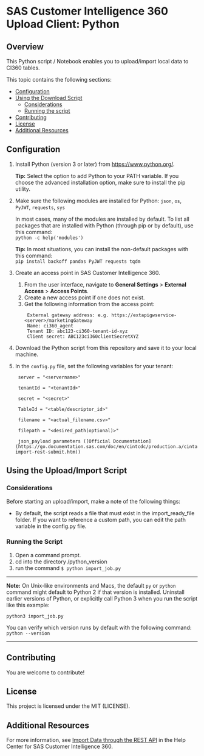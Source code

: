 #  SAS Customer Intelligence 360 Upload Client: Python

## Overview
This Python script / Notebook enables you to upload/import local data to CI360 tables.
 

This topic contains the following sections:
* [Configuration](#configuration)
* [Using the Download Script](#using-the-uploadimport-script)
    * [Considerations](#considerations)
    * [Running the script](#running-the-script)
* [Contributing](#contributing)
* [License](#license)
* [Additional Resources](#additional-resources)



## Configuration
1. Install Python (version 3 or later) from https://www.python.org/.

   **Tip:** Select the option to add Python to your PATH variable. If you choose the advanced installation option, make sure to install the pip utility.
   
2. Make sure the following modules are installed for Python: `json`, `os`, `PyJWT`, `requests`, `sys`

     In most cases, many of the modules are installed by default. To list all packages that are installed with Python 
     (through pip or by default), use this command:  
     ```python -c help('modules')```
     
     **Tip:** In most situations, you can install the non-default packages with this command:  
     ```pip install backoff pandas PyJWT requests tqdm```
  

3. Create an access point in SAS Customer Intelligence 360.
    1. From the user interface, navigate to **General Settings** > **External Access** > **Access Points**.
    2. Create a new access point if one does not exist.
    3. Get the following information from the access point:  
       ```
        External gateway address: e.g. https://extapigwservice-<server>/marketingGateway  
        Name: ci360_agent  
        Tenant ID: abc123-ci360-tenant-id-xyz  
        Client secret: ABC123ci360clientSecretXYZ  
       ```
4. Download the Python script from this repository and save it to your local machine.

5. In the `config.py` file, set the following variables for your tenant:
   ```
    server = "<servername>"

    tenantId = "<tenantId>"

    secret = "<secret>"

    TableId = "<table/descriptor_id>"

    filename = "<actual_filename.csv>"  
    
    filepath = "<desired_path(optional)>"
    
    json_payload parameters ([Official Documentation](https://go.documentation.sas.com/doc/en/cintcdc/production.a/cintag/dat-import-rest-submit.htm))
   ```


## Using the Upload/Import Script

### Considerations
Before starting an upload/import, make a note of the following things:
* By default, the script reads a file that must exist in the import_ready_file folder. If you want to reference a custom path, you can edit the path variable in the config.py file.

### Running the Script

1. Open a command prompt.
2. cd into the directory /python_version
3. run the command `$ python import_job.py`
---
**Note:** On Unix-like environments and Macs, the default `py` or `python` command might default to Python 2 if that version is installed. Uninstall earlier versions of Python, or explicitly call Python 3 when you run the script like this example:
```
python3 import_job.py
```

You can verify which version runs by default with the following command: `python --version`

---


## Contributing

You are welcome to contribute! 


## License

This project is licensed under the MIT (LICENSE).



## Additional Resources
For more information, see [Import Data through the REST API](https://go.documentation.sas.com/doc/en/cintcdc/production.a/cintag/dat-import-rest-toc.htm) in the Help Center for SAS Customer Intelligence 360.

